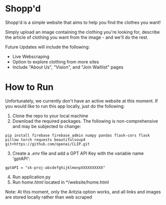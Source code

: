 # Shopp'd
Shopp'd is a simple website that aims to help you find the clothes you want! 

Simply upload an image containing the clothing you're looking for, describe the article of clothing you want from the image - and we'll do the rest.

Future Updates will include the following:
- Live Webscraping
- Option to explore clothing from more sites
- Include "About Us", "Vision", and "Join Waitlist" pages


# How to Run
Unfortunately, we currently don't have an active website at this moment.
If you would like to run this app locally, just do the following:

1. Clone the repo to your local machine
2. Download the required packages. The following is non-comprehensive and may be subjected to change:

```
pip install firebase firebase_admin numpy pandas flask-cors flask pillow torch requests beautifulsoup4 git+https://github.com/openai/CLIP.git
```
3. Create a *.env* file and add a GPT API Key with the variable name 'gptAPI':

``` 
gptAPI = "sk-proj-abcdefghijklmonpXXXXXXXXXX"
```
4. Run application.py
5. Run *home.html* located in */website/home.html

Note: At this moment, only the Aritzia option works, and all links and images are stored locally rather than web scraped 

